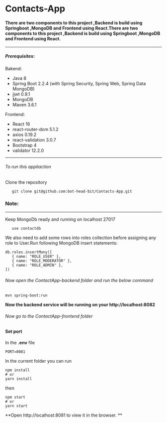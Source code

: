 # Contacts-App

#### There are two components to this project ,Backend is build using Springboot ,MongoDB and Frontend using React.There are two components to this project ,Backend is build using Springboot ,MongoDB and Frontend using React.

------------



##### Prerequisites:
Bakend:
- Java 8
- Spring Boot 2.2.4 (with Spring Security, Spring Web, Spring Data MongoDB)
- jjwt 0.9.1
- MongoDB
- Maven 3.6.1

Frontend:

- React 16
- react-router-dom 5.1.2
- axios 0.19.2
- react-validation 3.0.7
- Bootstrap 4
- validator 12.2.0


------------

###### To run this appliaction  
Clone the repository

	   git clone git@github.com:bot-head-bit/Contacts-App.git 

### Note:

------------

Keep MongoDb ready and running on localhost 27017 
     
	   use contactdb
We also need to add some rows into roles collection before assigning any role to User.Run following MongoDB insert statements:
    
    db.roles.insertMany([
       { name: "ROLE_USER" },
       { name: "ROLE_MODERATOR" },
       { name: "ROLE_ADMIN" },
    ])
    

###### Now open the  ContactApp-backend folder and run the below command 
    
	mvn spring-boot:run

**Now the backend service will be running on your http://localhost:8082**

###### Now go to the  ContactApp-frontend folder 

#### Set port 

In the **.env** file 
    
	PORT=8081


In the current folder you can run 

    npm install
    # or
    yarn install

then 

    npm start
    # or
    yarn start

**Open http://localhost:8081 to view it in the browser.
**




